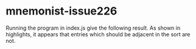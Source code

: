 # mnemonist-issue226

Running the program in index.js give the following result.
As shown in highlights, it appears that entries which should be adjacent in the sort are not.

